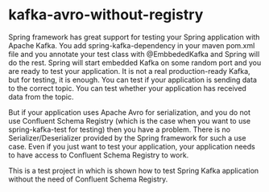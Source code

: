 # kafka-avro-without-registry

Spring framework has great support for testing your Spring application with Apache Kafka. 
You add spring-kafka-dependency in your maven pom.xml file and you annotate your test class with @EmbbededKafka and Spring will do the rest.
Spring will start embedded Kafka on some random port and you are ready to test your application. 
It is not a real production-ready Kafka, but for testing, it is enough. 
You can test if your application is sending data to the correct topic. 
You can test whether your application has received data from the topic.

But if your application uses Apache Avro for serialization, and you do not use Confluent Schema Registry 
(which is the case when you want to use spring-kafka-test for testing) then you have a problem. 
There is no Serializer/Deserializer provided by the Spring framework for such a use case. 
Even if you just want to test your application, your application needs to have access to Confluent Schema Registry to work.

This is a test project in which is shown how to test Spring Kafka application without the need of Confluent Schema Registry.
